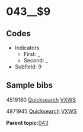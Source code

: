 # 043\_\_$9

## Codes

-   Indicators
    -   First: \_
    -   Second: \_
-   Subfield: 9

## Sample bibs

4519180 [Quicksearch](https://search.library.yale.edu/catalog/4519180) [VXWS](http://prodorbis.library.yale.edu:7014/vxws/GetHoldingsService?bibId=4519180)

4871945 [Quicksearch](https://search.library.yale.edu/catalog/4871945) [VXWS](http://prodorbis.library.yale.edu:7014/vxws/GetHoldingsService?bibId=4871945)

**Parent topic:**[043](../../tags/043/043.md)

